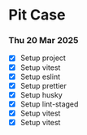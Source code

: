 # Pit Case

### Thu 20 Mar 2025

- [x] Setup project
- [x] Setup vitest
- [x] Setup eslint
- [x] Setup prettier
- [x] Setup husky
- [x] Setup lint-staged
- [x] Setup vitest
- [x] Setup vitest
